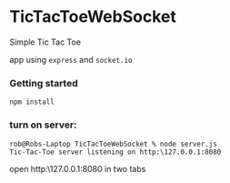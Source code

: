 # TicTacToeWebSocket

Simple Tic Tac Toe

app using `express` and `socket.io`

### Getting started

```
npm install 
```

### turn on server:

```
rob@Robs-Laptop TicTacToeWebSocket % node server.js
Tic-Tac-Toe server listening on http:\127.0.0.1:8080
```

open http:\127.0.0.1:8080
in two tabs



